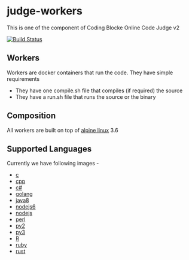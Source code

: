# judge-workers

This is one of the component of Coding Blocke Online Code Judge v2

[![Build Status](https://travis-ci.org/coding-blocks/judge-workers.svg?branch=master)](https://travis-ci.org/coding-blocks/judge-workers)

## Workers

Workers are docker containers that run the code. They have simple requirements

 - They have one compile.sh file that compiles (if required) the source
 - They have a run.sh file that runs the source or the binary

## Composition

All workers are built on top of [alpine linux](https://alpinelinux.org/) 3.6

## Supported Languages

Currently we have following images -

 - [c](containers/c)
 - [cpp](containers/cpp)
 - [c#](containers/csharp)
 - [golang](containers/golang)
 - [java8](containers/java8)
 - [nodejs6](containers/nodejs6)
 - [nodejs](containers/nodejs8)
 - [perl](containers/perl)
 - [py2](containers/py2)
 - [py3](containers/py3)
 - [R](containers/r)
 - [ruby](containers/ruby)
 - [rust](containers/rust)
